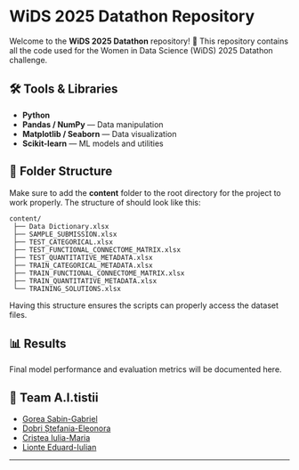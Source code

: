# WiDS 2025 Datathon Repository

Welcome to the **WiDS 2025 Datathon** repository! 🚀 This repository contains all the code used for the Women in Data Science (WiDS) 2025 Datathon challenge.

## 🛠️ Tools & Libraries

- **Python**
- **Pandas / NumPy** — Data manipulation
- **Matplotlib / Seaborn** — Data visualization
- **Scikit-learn** — ML models and utilities

## 📂 Folder Structure

Make sure to add the **content** folder to the root directory for the project to work properly. The structure of should look like this:

```
content/
 ├── Data Dictionary.xlsx
 ├── SAMPLE_SUBMISSION.xlsx
 ├── TEST_CATEGORICAL.xlsx
 ├── TEST_FUNCTIONAL_CONNECTOME_MATRIX.xlsx
 ├── TEST_QUANTITATIVE_METADATA.xlsx
 ├── TRAIN_CATEGORICAL_METADATA.xlsx
 ├── TRAIN_FUNCTIONAL_CONNECTOME_MATRIX.xlsx
 ├── TRAIN_QUANTITATIVE_METADATA.xlsx
 └── TRAINING_SOLUTIONS.xlsx
```

Having this structure ensures the scripts can properly access the dataset files.

## 📊 Results

Final model performance and evaluation metrics will be documented here.

## 🤝 Team A.I.tistii

- [Gorea Sabin-Gabriel](https://github.com/gsg211)
- [Dobri Ștefania-Eleonora](https://github.com/teammate1)
- [Cristea Iulia-Maria](https://github.com/teammate2)
- [Lionte Eduard-Iulian](https://github.com/teammate2)


---